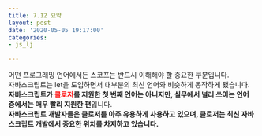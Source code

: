 ```yaml
---
title: 7.12 요약
layout: post
date: '2020-05-05 19:17:00'
categories:
- js_lj

---
```


어떤 프로그래밍 언어에서든 스코프는 반드시 이해해야 할 중요한 부분입니다.  
자바스크립트는 let을 도입하면서 대부분의 최신 언어와 비슷하게 동작하게 됐습니다.  
**자바스크립트가 <span style="color:red;">클로저</span>를 지원한 첫 번째 언어는 아니지만, 실무에서 널리 쓰이는 언어 중에서는 매우 빨리 지원한 편**입니다.  
**자바스크립트 개발자들은 클로저를 아주 유용하게 사용하고 있으며, 클로저는 최신 자바스크립트 개발에서 중요한 위치를 차지하고 있습니다.**